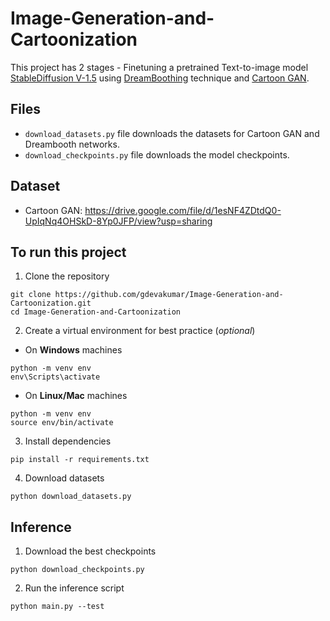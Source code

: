 # Image-Generation-and-Cartoonization

This project has 2 stages - Finetuning a pretrained Text-to-image model [StableDiffusion V-1.5](https://huggingface.co/runwayml/stable-diffusion-v1-5) using [DreamBoothing](https://dreambooth.github.io/) technique and [Cartoon GAN](https://openaccess.thecvf.com/content_cvpr_2018/papers/Chen_CartoonGAN_Generative_Adversarial_CVPR_2018_paper.pdf).

## Files
- ```download_datasets.py``` file downloads the datasets for Cartoon GAN and Dreambooth networks.
- ```download_checkpoints.py``` file downloads the model checkpoints.

## Dataset
- Cartoon GAN: https://drive.google.com/file/d/1esNF4ZDtdQ0-UpIqNq4OHSkD-8Yp0JFP/view?usp=sharing

## To run this project
1. Clone the repository
```
git clone https://github.com/gdevakumar/Image-Generation-and-Cartoonization.git
cd Image-Generation-and-Cartoonization
```

2. Create a virtual environment for best practice (*optional*)
- On **Windows** machines
```
python -m venv env
env\Scripts\activate
```

- On **Linux/Mac** machines
```
python -m venv env
source env/bin/activate
```

3. Install dependencies
```
pip install -r requirements.txt
```

4. Download datasets
```
python download_datasets.py
```


## Inference
1. Download the best checkpoints 
```
python download_checkpoints.py
```

2. Run the inference script
```
python main.py --test
```
